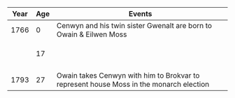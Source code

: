 | Year | Age | Events |
| ---- | ---- | ---- |
| 1766 | 0 | Cenwyn and his twin sister Gwenalt are born to Owain & Eilwen Moss |
|  |  |  |
|  |  |  |
|  |  |  |
|  | 17 |  |
|  |  |  |
|  |  |  |
|  |  |  |
|  |  |  |
| 1793 | 27 | Owain takes Cenwyn with him to Brokvar to represent house Moss in the monarch election |
